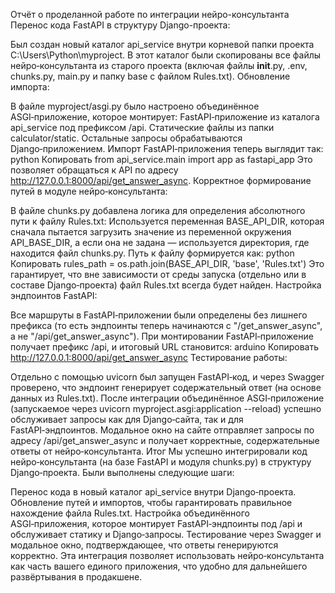 Отчёт о проделанной работе по интеграции нейро-консультанта
Перенос кода FastAPI в структуру Django-проекта:

Был создан новый каталог api_service внутри корневой папки проекта C:\Users\Python\myproject.
В этот каталог были скопированы все файлы нейро‑консультанта из старого проекта (включая файлы __init__.py, .env, chunks.py, main.py и папку base с файлом Rules.txt).
Обновление импорта:

В файле myproject/asgi.py было настроено объединённое ASGI‑приложение, которое монтирует:
FastAPI‑приложение из каталога api_service под префиксом /api.
Статические файлы из папки calculator/static.
Остальные запросы обрабатываются Django‑приложением.
Импорт FastAPI‑приложения теперь выглядит так:
python
Копировать
from api_service.main import app as fastapi_app
Это позволяет обращаться к API по адресу http://127.0.0.1:8000/api/get_answer_async.
Корректное формирование путей в модуле нейро‑консультанта:

В файле chunks.py добавлена логика для определения абсолютного пути к файлу Rules.txt:
Используется переменная BASE_API_DIR, которая сначала пытается загрузить значение из переменной окружения API_BASE_DIR, а если она не задана — используется директория, где находится файл chunks.py.
Путь к файлу формируется как:
python
Копировать
rules_path = os.path.join(BASE_API_DIR, 'base', 'Rules.txt')
Это гарантирует, что вне зависимости от среды запуска (отдельно или в составе Django‑проекта) файл Rules.txt всегда будет найден.
Настройка эндпоинтов FastAPI:

Все маршруты в FastAPI‑приложении были определены без лишнего префикса (то есть эндпоинты теперь начинаются с "/get_answer_async", а не "/api/get_answer_async").
При монтировании FastAPI‑приложение получает префикс /api, и итоговый URL становится:
arduino
Копировать
http://127.0.0.1:8000/api/get_answer_async
Тестирование работы:

Отдельно с помощью uvicorn был запущен FastAPI‑код, и через Swagger проверено, что эндпоинт генерирует содержательный ответ (на основе данных из Rules.txt).
После интеграции объединённое ASGI‑приложение (запускаемое через uvicorn myproject.asgi:application --reload) успешно обслуживает запросы как для Django‑сайта, так и для FastAPI‑эндпоинтов.
Модальное окно на сайте отправляет запросы по адресу /api/get_answer_async и получает корректные, содержательные ответы от нейро‑консультанта.
Итог
Мы успешно интегрировали код нейро‑консультанта (на базе FastAPI и модуля chunks.py) в структуру Django‑проекта. Были выполнены следующие шаги:

Перенос кода в новый каталог api_service внутри Django‑проекта.
Обновление путей и импортов, чтобы гарантировать правильное нахождение файла Rules.txt.
Настройка объединённого ASGI‑приложения, которое монтирует FastAPI‑эндпоинты под /api и обслуживает статику и Django‑запросы.
Тестирование через Swagger и модальное окно, подтверждающее, что ответы генерируются корректно.
Эта интеграция позволяет использовать нейро‑консультанта как часть вашего единого приложения, что удобно для дальнейшего развёртывания в продакшене.

